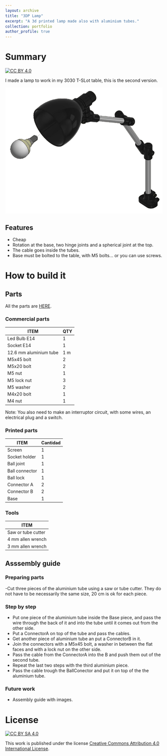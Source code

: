 ```yaml
---
layout: archive
title: "3DP Lamp"
excerpt: "A 3d printed lamp made also with aluminium tubes."
collection: portfolio
author_profile: true
---
```


# Summary

[![CC BY 4.0][cc-by-sa-shield]][cc-by-sa]

I made a lamp to work in my 3030 T-SLot table, this is the second version.

<img src="/images/isolamp.png" width="600">

## Features

- Cheap
- Rotation at the base, two hinge joints and a spherical joint at the top.
- The cable goes inside the tubes.
- Base must be bolted to the table, with M5 bolts... or you can use screws.

# How to build it

## Parts

All the parts are [HERE](https://grabcad.com/library/diy-3dp-lamp-1).

### Commercial parts

 ITEM              | QTY
 ---------------------------   | ------------
 Led Bulb E14 | 1
 Socket E14 | 1
 12.6 mm aluminium tube | 1 m
 M5x45 bolt | 2
 M5x20 bolt | 2
 M5 nut | 1
 M5 lock nut | 3
 M5 washer | 2
 M4x20 bolt | 1
 M4 nut | 1

 Note: You also need to make an interruptor circuit, with some wires, an electrical plug and a switch.


### Printed parts

 ITEM                   | Cantidad
 ---------------------------   | ------------
 Screen | 1
 Socket holder | 1
 Ball joint | 1
 Ball connector | 1
 Ball lock | 1
 Connector A | 2
 Connector B | 2
 Base | 1
 
### Tools

 ITEM |                  
 --------------------------- |  
 Saw or tube cutter |
 4 mm allen wrench | 
 3 mm allen wrench |

## Asssembly guide

### Preparing parts

-Cut three pieces of the aluminium tube using a saw or tube cutter. They do not have to be necessarily the same size, 20 cm is ok for each piece.

### Step by step

- Put one piece of the aluminium tube inside the Base piece, and pass the wire through the back of it and into the tube until it comes out from the other side.
- Put a ConnectorA on top of the tube and pass the cables.
- Get another piece of aluminium tube an put a ConnectorB in it.
- Join the connectors with a M5x45 bolt, a washer in between the flat faces and with a lock nut on the other side.
- Pass the cable from the ConnectorA into the B and push them out of the second tube.
- Repeat the last two steps with the third aluminium piece.
- Pass the cable trough the BallConector and put it on top of the the aluminium tube.

### Future work

- Assembly guide with images.

# License

[![CC BY SA 4.0][cc-by-sa-image]][cc-by-sa]

This work is published under the license [Creative Commons Attribution 4.0 International
License][cc-by-sa].

[cc-by-sa]: https://creativecommons.org/licenses/by-sa/4.0/
[cc-by-sa-image]: https://i.creativecommons.org/l/by-sa/4.0/88x31.png
[cc-by-sa-shield]: https://img.shields.io/badge/License-CC%20BY%20SA%204.0-lightgrey.svg
